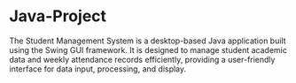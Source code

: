 # Java-Project
The Student Management System is a desktop-based Java application built using the Swing GUI framework. It is designed to manage student academic data and weekly attendance records efficiently, providing a user-friendly interface for data input, processing, and display.
